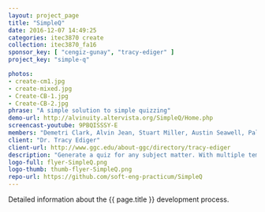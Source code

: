 ```yaml
---
layout: project_page
title: "SimpleQ"
date: 2016-12-07 14:49:25
categories: itec3870 create
collection: itec3870_fa16
sponsor_key: [ "cengiz-gunay", "tracy-ediger" ]
project_key: "simple-q"

photos:
- create-cm1.jpg
- create-mixed.jpg
- Create-CB-1.jpg
- Create-CB-2.jpg
phrase: "A simple solution to simple quizzing"
demo-url: http://alvinuity.altervista.org/SimpleQ/Home.php
screencast-youtube: 9PBQISSSY-E
members: "Demetri Clark, Alvin Jean, Stuart Miller, Austin Seawell, Palmer Simmons"
client: "Dr. Tracy Ediger"
client-url: http://www.ggc.edu/about-ggc/directory/tracy-ediger
description: "Generate a quiz for any subject matter. With multiple templates available, quiz customization could not be easier!"
logo-full: flyer-SimpleQ.png
logo-thumb: thumb-flyer-SimpleQ.png
repo-url: https://github.com/soft-eng-practicum/SimpleQ
---
```


Detailed information about the {{ page.title }} development process.

<!-- lightgallery -->
<script src="https://code.jquery.com/jquery-2.2.4.min.js"></script>
<script src="https://cdn.jsdelivr.net/lightgallery/1.3.7/js/lightgallery.min.js"></script>
<script src="https://cdn.jsdelivr.net/g/lg-zoom"></script>

<script type="text/javascript">
    $(document).ready(function() {
    $("body").lightGallery({
    zoom: true,
    selector: 'a#lightgallery',
    selectWithin: 'body'
    });
    });
</script>

[ggc]: http://www.ggc.edu
[gunay-ggc]: http://www.ggc.edu/about-ggc/directory/cengiz-gunay
